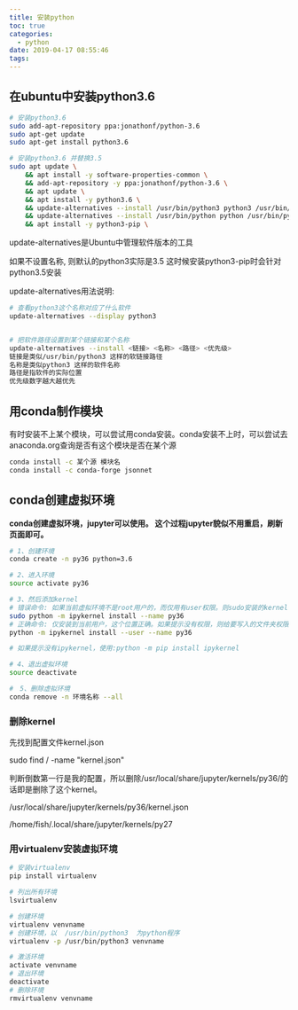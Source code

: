 ```yaml
---
title: 安装python
toc: true
categories:
  - python
date: 2019-04-17 08:55:46
tags:
---
```








## 在ubuntu中安装python3.6

```bash
# 安装python3.6
sudo add-apt-repository ppa:jonathonf/python-3.6
sudo apt-get update
sudo apt-get install python3.6
```





```bash
# 安装python3.6 并替换3.5
sudo apt update \
    && apt install -y software-properties-common \
    && add-apt-repository -y ppa:jonathonf/python-3.6 \
    && apt update \
    && apt install -y python3.6 \  
    && update-alternatives --install /usr/bin/python3 python3 /usr/bin/python3.6 100 \ 
    && update-alternatives --install /usr/bin/python python /usr/bin/python3.6 100 \ 
    && apt install -y python3-pip \

```

update-alternatives是Ubuntu中管理软件版本的工具

如果不设置名称, 则默认的python3实际是3.5 这时候安装python3-pip时会针对python3.5安装

update-alternatives用法说明:

```bash
# 查看python3这个名称对应了什么软件
update-alternatives --display python3 


# 把软件路径设置到某个链接和某个名称
update-alternatives --install <链接> <名称> <路径> <优先级>
链接是类似/usr/bin/python3 这样的软链接路径
名称是类似python3 这样的软件名称
路径是指软件的实际位置
优先级数字越大越优先
```




## 用conda制作模块

有时安装不上某个模块，可以尝试用conda安装。conda安装不上时，可以尝试去anaconda.org查询是否有这个模块是否在某个源

```bash
conda install -c 某个源 模块名
conda install -c conda-forge jsonnet
```





## conda创建虚拟环境

**conda创建虚拟环境，jupyter可以使用。 这个过程jupyter貌似不用重启，刷新页面即可。**

```bash
# 1、创建环境
conda create -n py36 python=3.6

# 2、进入环境
source activate py36

# 3、然后添加kernel
# 错误命令: 如果当前虚拟环境不是root用户的，而仅用有user权限。则sudo安装的kernel位置不会是当前虚拟环境的位置。
sudo python -m ipykernel install --name py36 
# 正确命令: 仅安装到当前用户，这个位置正确。如果提示没有权限，则给要写入的文件夹权限。
python -m ipykernel install --user --name py36 

# 如果提示没有ipykernel，使用:python -m pip install ipykernel

# 4、退出虚拟环境
source deactivate

#　5、删除虚拟环境
conda remove -n 环境名称 --all
```



### 删除kernel

先找到配置文件kernel.json

sudo find / -name "kernel.json"

判断倒数第一行是我的配置，所以删除/usr/local/share/jupyter/kernels/py36/的话即是删除了这个kernel。

/usr/local/share/jupyter/kernels/py36/kernel.json

/home/fish/.local/share/jupyter/kernels/py27



### 用virtualenv安装虚拟环境

```bash
# 安装virtualenv
pip install virtualenv

# 列出所有环境
lsvirtualenv

# 创建环境
virtualenv venvname
# 创建环境，以  /usr/bin/python3  为python程序
virtualenv -p /usr/bin/python3 venvname

# 激活环境
activate venvname
# 退出环境
deactivate
# 删除环境
rmvirtualenv venvname　
```